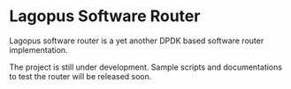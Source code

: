 Lagopus Software Router
=======================

Lagopus software router is a yet another DPDK based software router implementation.

The project is still under development.
Sample scripts and documentations to test the router will be released soon.
